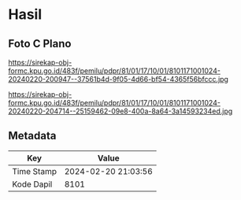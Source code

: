 # Hasil

## Foto C Plano

https://sirekap-obj-formc.kpu.go.id/483f/pemilu/pdpr/81/01/17/10/01/8101171001024-20240220-200947--37561b4d-9f05-4d66-bf54-4365f56bfccc.jpg

https://sirekap-obj-formc.kpu.go.id/483f/pemilu/pdpr/81/01/17/10/01/8101171001024-20240220-204714--25159462-09e8-400a-8a64-3a14593234ed.jpg


## Metadata

| Key        | Value               |
| ---------- | ------------------- |
| Time Stamp | 2024-02-20 21:03:56 |
| Kode Dapil | 8101                |



